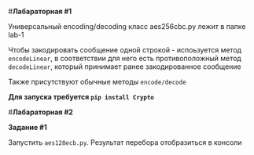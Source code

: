 #**Лабараторная #1**

Универсальный encoding/decoding класс aes256cbc.py лежит в папке lab-1

Чтобы закодировать сообщение одной строкой - испоьзуется метод `encodeLinear`, 
в соответствии для него есть противоположный метод `decodeLinear`, который принимает
ранее закодированное сообщение

Также присутствуют обычные методы `encode/decode`

**Для запуска требуется `pip install Crypto`**


#**Лабараторная #2**

**Задание #1**

Запустить `aes128ecb.py`. Результат перебора отобразиться в консоли